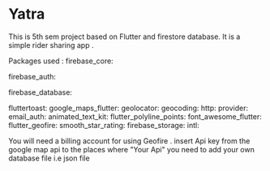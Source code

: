 # Yatra
This is 5th sem project based on Flutter and firestore database. It is a simple rider sharing app .


Packages used :
  firebase_core:
  
  firebase_auth:
  
  firebase_database:
  
  fluttertoast:
  google_maps_flutter:
  geolocator:
  geocoding:
  http:
  provider:
  email_auth:
  animated_text_kit:
  flutter_polyline_points:
  font_awesome_flutter:
  flutter_geofire:
  smooth_star_rating:
  firebase_storage:
  intl:
  
  You will need a billing account for using Geofire . insert Api key from the google map api to the places where "Your Api" you need to add your own database file i.e json file
  
